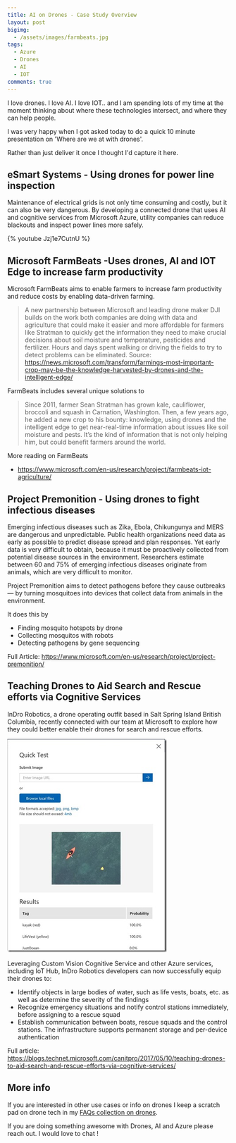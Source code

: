 ```yaml
---
title: AI on Drones - Case Study Overview
layout: post
bigimg:
  - /assets/images/farmbeats.jpg
tags:
  - Azure
  - Drones
  - AI
  - IOT
comments: true
---
```

I love drones. I love AI. I love IOT.. and I am spending lots of my time at the moment thinking about where these technologies intersect, and where they can help people.

I was very happy when I got asked today to do a quick 10 minute presentation on 'Where are we at with drones'.

Rather than just deliver it once I thought I'd capture it here.

## eSmart Systems - Using drones for power line inspection

Maintenance of electrical grids is not only time consuming and costly, but it can also be very dangerous. By developing a connected drone that uses AI and cognitive services from Microsoft Azure, utility companies can reduce blackouts and inspect power lines more safely. 

{% youtube Jzj1e7CutnU %}

## Microsoft FarmBeats -Uses drones, AI and IOT Edge to increase farm productivity

Microsoft FarmBeats aims to enable farmers to increase farm productivity and reduce costs by enabling data-driven farming.

> A new partnership between Microsoft and leading drone maker DJI builds on the work both companies are doing with data and agriculture that could make it easier and more affordable for farmers like Stratman to quickly get the information they need to make crucial decisions about soil moisture and temperature, pesticides and fertilizer. Hours and days spent walking or driving the fields to try to detect problems can be eliminated.
> Source: https://news.microsoft.com/transform/farmings-most-important-crop-may-be-the-knowledge-harvested-by-drones-and-the-intelligent-edge/

FarmBeats includes several unique solutions to
> Since 2011, farmer Sean Stratman has grown kale, cauliflower, broccoli and squash in Carnation, Washington. Then, a few years ago, he added a new crop to his bounty: knowledge, using drones and the intelligent edge to get near-real-time information about issues like soil moisture and pests. It’s the kind of information that is not only helping him, but could benefit farmers around the world.

More reading on FarmBeats
- https://www.microsoft.com/en-us/research/project/farmbeats-iot-agriculture/

## Project Premonition - Using drones to fight infectious diseases

Emerging infectious diseases such as Zika, Ebola, Chikungunya and MERS are dangerous and unpredictable. Public health organizations need data as early as possible to predict disease spread and plan responses. Yet early data is very difficult to obtain, because it must be proactively collected from potential disease sources in the environment. Researchers estimate between 60 and 75% of emerging infectious diseases originate from animals, which are very difficult to monitor.

Project Premonition aims to detect pathogens before they cause outbreaks — by turning mosquitoes into devices that collect data from animals in the environment. 

It does this by
- Finding mosquito hotspots by drone
- Collecting mosquitos with robots
- Detecting pathogens by gene sequencing

Full Article: https://www.microsoft.com/en-us/research/project/project-premonition/

## Teaching Drones to Aid Search and Rescue efforts via Cognitive Services

InDro Robotics, a drone operating outfit based in Salt Spring Island British Columbia, recently connected with our team at Microsoft to explore how they could better enable their drones for search and rescue efforts.


![alt text](./images/InDroRobotics.jpg)

Leveraging Custom Vision Cognitive Service and other Azure services, including IoT Hub, InDro Robotics developers can now successfully equip their drones to:

- Identify objects in large bodies of water, such as life vests, boats, etc. as well as determine the severity of the findings
- Recognize emergency situations and notify control stations immediately, before assigning to a rescue squad
- Establish communication between boats, rescue squads and the control stations. The infrastructure supports permanent storage and per-device authentication


Full article: https://blogs.technet.microsoft.com/canitpro/2017/05/10/teaching-drones-to-aid-search-and-rescue-efforts-via-cognitive-services/




## More info

If you are interested in other use cases or info on drones I keep a scratch pad on drone tech in my [FAQs collection on drones](https://github.com/adamstephensen/faqs/tree/master/drones).

If you are doing something awesome with Drones, AI and Azure please reach out. I would love to chat !
